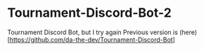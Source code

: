 # Tournament-Discord-Bot-2
Tournament Discord Bot, but I try again
Previous version is (here)[https://github.com/da-the-dev/Tournament-Discord-Bot]
